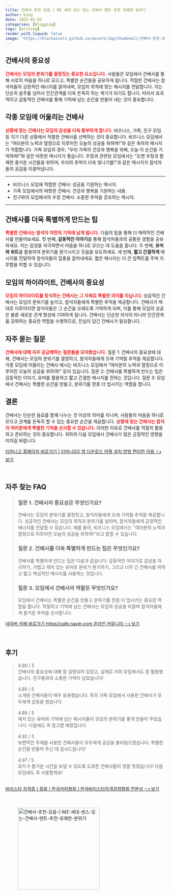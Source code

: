 ```yaml
---
title: 건배사 추천 모음 | MZ 세대 센스 있는 건배사 멘트 추천 유쾌한 분위기
author: bing
date: 2025-02-02
categories: [Blogging]
tags: [writing]
render_with_liquid: false
image: 'https://blackassets.github.io/assets/img/thumbnail/건배사-추천-모음-|-MZ-세대-센스-있는-건배사-멘트-추천-유쾌한-분위기.webp'
---
```



<h2 id='건배사의_중요성'>건배사의 중요성</h2>

<p><b><span style="color: #ee2323;">건배사는 모임의 분위기를 결정짓는 중요한 요소입니다.</span></b> 사람들은 모임에서 건배사를 통해 서로의 마음을 하나로 모으고, 특별한 순간들을 공유하게 됩니다. 적절한 건배사는 참석자들의 긍정적인 에너지를 끌어내며, 모임의 목적에 맞는 메시지를 전달합니다. 이는 단순히 음주를 넘어서 인간관계를 더욱 돈독히 하는 계기가 되기도 합니다. 따라서 효과적이고 감동적인 건배사를 통해 기억에 남는 순간을 만들어 내는 것이 중요합니다.</p>

<h2 id='각종_모임에_어울리는_건배사'>각종 모임에 어울리는 건배사</h2>

<p><b><span style="color: #ee2323;">상황에 맞는 건배사는 모임의 감성을 더욱 풍부하게 합니다.</span></b> 비즈니스, 가족, 친구 모임 등 각기 다른 상황에서 적절한 건배사를 선택하는 것이 중요합니다. 비즈니스 모임에서는 “여러분의 노력과 열정으로 이루어진 오늘의 성공을 위하여!”와 같은 축하의 메시지가 적합합니다. 가족 모임의 경우, “우리 가족의 건강과 행복을 위해, 오늘 이 순간을 기억하며!”와 같은 따뜻한 메시지가 좋습니다. 우정과 관련된 모임에서는 “오랜 우정과 함께한 즐거운 시간들을 위하여, 우리의 추억이 더욱 빛나기를!”과 같은 메시지가 참석자들의 공감을 이끌어냅니다.</p>

<hr />

<ul>
    <li>비즈니스 모임에 적합한 건배사: 성공을 기원하는 메시지.</li>
    <li>가족 모임에서의 따뜻한 건배사: 건강과 행복을 기원하는 내용.</li>
    <li>친구와의 모임에서의 우정 건배사: 소중한 추억을 강조하는 메시지.</li>
</ul>

<hr />

<h2 id='건배사를_더욱_특별하게_만드는_팁'>건배사를 더욱 특별하게 만드는 팁</h2>

<p><b><span style="color: #ee2323;">특별한 건배사는 참석자 여럿의 기억에 남게 됩니다.</span></b> 다음의 팁을 통해 더 매력적인 건배사를 만들어보세요. 첫 번째, <b>감동적인 이야기</b>를 통해 참석자들과의 공통된 경험을 공유하세요. 이는 감성을 자극하면서 마음을 하나로 모으는 데 도움을 줍니다. 두 번째, <b>유머와 위트</b>를 활용하여 분위기를 환기시키고 웃음을 유도하세요. 세 번째, <b>짧고 간결하게</b> 메시지를 전달하여 참석자들의 집중을 끌어내세요. 짧은 메시지는 더 큰 임팩트를 주며 지루함을 피할 수 있습니다.</p>

<h2 id='모임의_하이라이트'>모임의 하이라이트, 건배사의 중요성</h2>

<p><b><span style="color: #ee2323;">모임의 하이라이트를 장식하는 건배사는 그 자체로 특별한 의미를 지닙니다.</span></b> 성공적인 건배사는 모임의 분위기를 높이고, 참석자들에게 특별한 추억을 제공합니다. 건배사가 제대로 이루어지면 참석자들은 그 순간을 오래도록 기억하게 되며, 이를 통해 모임의 성공은 물론 새로운 관계 형성에 기여하게 됩니다. 건배사는 단순한 의식이 아니라 인간관계를 강화하는 중요한 역할을 수행하므로, 진심이 담긴 건배사가 필요합니다.</p>

<h2 id='자주_묻는_질문'>자주 묻는 질문</h2>

<p><b><span style="color: #ee2323;">건배사에 대해 자주 궁금해하는 질문들을 모아봤습니다.</span></b> 질문 1: 건배사의 중요성에 대해, 건배사는 모임의 분위기를 결정하고, 참석자들에게 오래 기억될 추억을 제공합니다. 각종 모임에 어울리는 건배사 예시는 비즈니스 모임에서 “여러분의 노력과 열정으로 이루어진 오늘의 성공을 위하여!” 등이 있습니다. 질문 2: 건배사를 특별하게 만드는 팁은 감동적인 이야기, 유머를 활용하고 짧고 간결한 메시지를 전하는 것입니다. 질문 3: 모임에서 건배사는 특별한 순간을 만들고, 분위기를 한층 더 업시키는 역할을 합니다.</p>

<h2 id='결론'>결론</h2>

<p>건배사는 단순한 음료를 함께 나누는 것 이상의 의미를 지니며, 사람들의 마음을 하나로 모으고 관계를 돈독히 할 수 있는 중요한 순간을 제공합니다. <b><span style="color: #ee2323;">상황에 맞는 건배사는 참석자 여러분에게 특별한 기억을 선사할 수 있습니다.</span></b> 이러한 이유로 건배사를 적절히 활용하고 준비하는 것이 중요합니다. 귀하의 다음 모임에서 건배사가 많은 긍정적인 영향을 미치길 바랍니다.</p>


<p><a class="click-button" title="티머니고 홈페이지 바로가기 | 티머니GO 앱 다운로드 어플 설치 방법 편리한 이용" href="https://blackassets.github.io/posts/%ED%8B%B0%EB%A8%B8%EB%8B%88%EA%B3%A0-%ED%99%88%ED%8E%98%EC%9D%B4%EC%A7%80-%EB%B0%94%EB%A1%9C%EA%B0%80%EA%B8%B0-%ED%8B%B0%EB%A8%B8%EB%8B%88GO-%EC%95%B1-%EB%8B%A4%EC%9A%B4%EB%A1%9C%EB%93%9C-%EC%96%B4%ED%94%8C-%EC%84%A4%EC%B9%98-%EB%B0%A9%EB%B2%95-%ED%8E%B8%EB%A6%AC%ED%95%9C-%EC%9D%B4%EC%9A%A9/" rel="dofollow">티머니고 홈페이지 바로가기 | 티머니GO 앱 다운로드 어플 설치 방법 편리한 이용 👈 보기</a></p><br>
<h2 id='자주_찾는_FAQ'>자주 찾는 FAQ</h2>
<div itemscope="" itemtype="https://schema.org/FAQPage"> 
<blockquote> 
<div itemscope="" itemprop="mainEntity" itemtype="https://schema.org/Question"> 
<h3 itemprop="name">질문 1. 건배사의 중요성은 무엇인가요?</h3> 
<div itemscope="" itemprop="acceptedAnswer" itemtype="https://schema.org/Answer"> 
<span itemprop="text"> 
<p>건배사는 모임의 분위기를 결정짓고, 참석자들에게 오래 기억될 추억을 제공합니다. 성공적인 건배사는 모임의 목적과 분위기를 살리며, 참석자들에게 긍정적인 에너지를 전달할 수 있습니다. 예를 들어, 비즈니스 모임에서는 "여러분의 노력과 열정으로 이루어진 오늘의 성공을 위하여!"라고 말할 수 있습니다.</p> 
</span> 
</div> 
</div> 

<div itemscope="" itemprop="mainEntity" itemtype="https://schema.org/Question"> 
<h3 itemprop="name">질문 2. 건배사를 더욱 특별하게 만드는 팁은 무엇인가요?</h3> 
<div itemscope="" itemprop="acceptedAnswer" itemtype="https://schema.org/Answer"> 
<span itemprop="text"> 
<p>건배사를 특별하게 만드는 팁은 다음과 같습니다: 감동적인 이야기로 감성을 자극하기, 가볍고 재치 있는 유머로 분위기 환기하기, 그리고 너무 긴 건배사를 피하고 짧고 핵심적인 메시지를 사용하는 것입니다.</p> 
</span> 
</div> 
</div> 

<div itemscope="" itemprop="mainEntity" itemtype="https://schema.org/Question"> 
<h3 itemprop="name">질문 3. 모임에서 건배사의 역할은 무엇인가요?</h3> 
<div itemscope="" itemprop="acceptedAnswer" itemtype="https://schema.org/Answer"> 
<span itemprop="text"> 
<p>모임에서 건배사는 특별한 순간을 만들고 분위기를 한층 더 업시키는 중요한 역할을 합니다. 적절하고 기억에 남는 건배사는 모임의 성공을 이끌며 참석자들에게 즐거운 추억을 선사합니다.</p> 
</span> 
</div> 
</div> 

</blockquote> 
</div>
<p><a class="click-button" title="네이버 카페 바로가기 https//cafe.naver.com 온라인 커뮤니티" href="https://blackassets.github.io/posts/%EB%84%A4%EC%9D%B4%EB%B2%84-%EC%B9%B4%ED%8E%98-%EB%B0%94%EB%A1%9C%EA%B0%80%EA%B8%B0-httpscafe.naver.com-%EC%98%A8%EB%9D%BC%EC%9D%B8-%EC%BB%A4%EB%AE%A4%EB%8B%88%ED%8B%B0/" rel="dofollow">네이버 카페 바로가기 https//cafe.naver.com 온라인 커뮤니티 👈 보기</a></p><br>
<h2 id='후기'>후기</h2>
<div itemscope itemtype="https://schema.org/Product">
  <blockquote>
  <div itemprop="review" itemscope itemtype="https://schema.org/Review">
      <div itemprop="reviewRating" itemscope itemtype="https://schema.org/Rating"> <span itemprop="ratingValue">4.90</span> / <span itemprop="bestRating">5</span> </div>
      <span itemprop="reviewBody">건배사의 중요성에 대해 잘 설명되어 있었고, 실제로 저희 모임에서도 잘 활용했습니다. 친구들과의 소중한 기억이 남았습니다!</span>
  </div>
  <br>
  <div itemprop="review" itemscope itemtype="https://schema.org/Review">
      <div itemprop="reviewRating" itemscope itemtype="https://schema.org/Rating"> <span itemprop="ratingValue">4.85</span> / <span itemprop="bestRating">5</span> </div>
      <span itemprop="reviewBody">소개된 건배사들이 매우 유용했습니다. 특히 가족 모임에서 사용한 건배사가 모두에게 감동을 줬습니다.</span>
  </div>
  <br>
  <div itemprop="review" itemscope itemtype="https://schema.org/Review">
      <div itemprop="reviewRating" itemscope itemtype="https://schema.org/Rating"> <span itemprop="ratingValue">4.88</span> / <span itemprop="bestRating">5</span> </div>
      <span itemprop="reviewBody">재치 있는 유머와 기억에 남는 메시지들이 모임의 분위기를 좋게 만들어 주었습니다. 다음에도 꼭 참고할 예정입니다.</span>
  </div>
  <br>
  <div itemprop="review" itemscope itemtype="https://schema.org/Review">
      <div itemprop="reviewRating" itemscope itemtype="https://schema.org/Rating"> <span itemprop="ratingValue">4.92</span> / <span itemprop="bestRating">5</span> </div>
      <span itemprop="reviewBody">보편적인 주제를 사용한 건배사들이 모두에게 공감을 불러일으켰습니다. 특별한 순간을 만들어 주신 데 감사드립니다!</span>
  </div>
  <br>
  <div itemprop="review" itemscope itemtype="https://schema.org/Review">
      <div itemprop="reviewRating" itemscope itemtype="https://schema.org/Rating"> <span itemprop="ratingValue">4.97</span> / <span itemprop="bestRating">5</span> </div>
      <span itemprop="reviewBody">모두가 즐거운 시간을 보낼 수 있도록 도와준 건배사들이 정말 멋졌습니다! 다음 모임에도 꼭 사용할게요!</span>
  </div>
  <br>
  </blockquote>
</div>
<p><a class="click-button" title="바리스타 자격증ㅣ종류ㅣ한국커피협회ㅣ한국바리스타자격검정협회 전문성" href="https://blackassets.github.io/posts/%EB%B0%94%EB%A6%AC%EC%8A%A4%ED%83%80-%EC%9E%90%EA%B2%A9%EC%A6%9D%E3%85%A3%EC%A2%85%EB%A5%98%E3%85%A3%ED%95%9C%EA%B5%AD%EC%BB%A4%ED%94%BC%ED%98%91%ED%9A%8C%E3%85%A3%ED%95%9C%EA%B5%AD%EB%B0%94%EB%A6%AC%EC%8A%A4%ED%83%80%EC%9E%90%EA%B2%A9%EA%B2%80%EC%A0%95%ED%98%91%ED%9A%8C-%EC%A0%84%EB%AC%B8%EC%84%B1/" rel="dofollow">바리스타 자격증ㅣ종류ㅣ한국커피협회ㅣ한국바리스타자격검정협회 전문성 👈 보기</a></p><br>
<figure class="image"><img src="https://blackassets.github.io/assets/img/thumbnail/건배사-추천-모음-|-MZ-세대-센스-있는-건배사-멘트-추천-유쾌한-분위기.webp" alt="건배사-추천-모음-|-MZ-세대-센스-있는-건배사-멘트-추천-유쾌한-분위기" width="256" height="256"></figure>